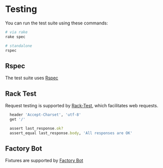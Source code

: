 # Testing

You can run the test suite using these commands:

```bash
# via rake
rake spec

# standalone
rspec
```

## Rspec

The test suite uses [Rspec]

[Rspec]: https://github.com/rspec/rspec-core#basic-structure

## Rack Test

Request testing is supported by [Rack-Test], which facilitates web
requests.

```ruby
  header 'Accept-Charset', 'utf-8'
  get '/'

  assert last_response.ok?
  assert_equal last_response.body, 'All responses are OK'
```

[Rack-Test]: https://github.com/rack/rack-test#examples

## Factory Bot

Fixtures are supported by [Factory Bot]

[Factory Bot]: https://github.com/thoughtbot/factory_bot/blob/master/GETTING_STARTED.md#rspec
